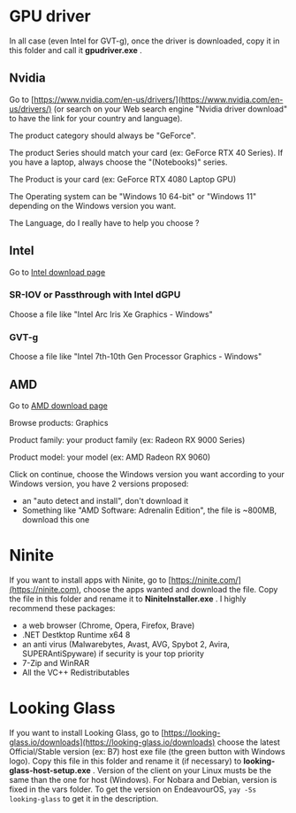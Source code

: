 # GPU driver

In all case (even Intel for GVT-g), once the driver is downloaded, copy it in this folder and call it **gpudriver.exe** .

## Nvidia

Go to [https://www.nvidia.com/en-us/drivers/](https://www.nvidia.com/en-us/drivers/) (or search on your Web search engine "Nvidia driver download" to have the link for your country and language).

The product category should always be "GeForce".

The product Series should match your card (ex: GeForce RTX 40 Series). If you have a laptop, always choose the "(Notebooks)" series.

The Product is your card (ex: GeForce RTX 4080 Laptop GPU)

The Operating system can be "Windows 10 64-bit" or "Windows 11" depending on the Windows version you want.

The Language, do I really have to help you choose ?

## Intel

Go to [Intel download page](https://www.intel.com/content/www/us/en/search.html#sort=relevancy&f:@tabfilter=[Downloads]&f:@stm_10385_en=[Graphics])

### SR-IOV or Passthrough with Intel dGPU

Choose a file like "Intel Arc Iris Xe Graphics - Windows"

### GVT-g

Choose a file like "Intel 7th-10th Gen Processor Graphics - Windows"

## AMD

Go to [AMD download page](https://www.amd.com/en/support/download/drivers.html#search-browse-drivers)

Browse products: Graphics

Product family: your product family (ex: Radeon RX 9000 Series)

Product model: your model (ex: AMD Radeon RX 9060)

Click on continue, choose the Windows version you want according to your Windows version, you have 2 versions proposed:

* an "auto detect and install", don't download it
* Something like "AMD Software: Adrenalin Edition", the file is ~800MB, download this one

# Ninite

If you want to install apps with Ninite, go to [https://ninite.com/](https://ninite.com), choose the apps wanted and download the file. Copy the file in this folder and rename it to **NiniteInstaller.exe** . I highly recommend these packages:

* a web browser (Chrome, Opera, Firefox, Brave)
* .NET Destktop Runtime x64 8
* an anti virus (Malwarebytes, Avast, AVG, Spybot 2, Avira, SUPERAntiSpyware) if security is your top priority
* 7-Zip and WinRAR
* All the VC++ Redistributables

# Looking Glass

If you want to install Looking Glass, go to [https://looking-glass.io/downloads](https://looking-glass.io/downloads) choose the latest Official/Stable version (ex: B7) host exe file (the green button with Windows logo). Copy this file in this folder and rename it (if necessary) to **looking-glass-host-setup.exe** . Version of the client on your Linux musts be the same than the one for host (Windows). For Nobara and Debian, version is fixed in the vars folder. To get the version on EndeavourOS, `yay -Ss looking-glass` to get it in the description.
